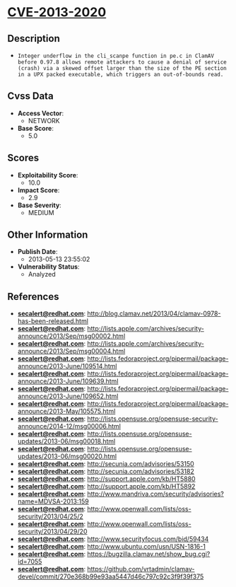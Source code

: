 
# [CVE-2013-2020](http://blog.clamav.net/2013/04/clamav-0978-has-been-released.html)

## Description

- `Integer underflow in the cli_scanpe function in pe.c in ClamAV before 0.97.8 allows remote attackers to cause a denial of service (crash) via a skewed offset larger than the size of the PE section in a UPX packed executable, which triggers an out-of-bounds read.`

## Cvss Data

- **Access Vector**:
  - NETWORK
- **Base Score**:
  - 5.0

## Scores

- **Exploitability Score**:
  - 10.0
- **Impact Score**:
  - 2.9
- **Base Severity**:
  - MEDIUM

## Other Information

- **Publish Date**:
  - 2013-05-13 23:55:02
- **Vulnerability Status**:
  - Analyzed

## References

- **secalert@redhat.com**: http://blog.clamav.net/2013/04/clamav-0978-has-been-released.html
- **secalert@redhat.com**: http://lists.apple.com/archives/security-announce/2013/Sep/msg00002.html
- **secalert@redhat.com**: http://lists.apple.com/archives/security-announce/2013/Sep/msg00004.html
- **secalert@redhat.com**: http://lists.fedoraproject.org/pipermail/package-announce/2013-June/109514.html
- **secalert@redhat.com**: http://lists.fedoraproject.org/pipermail/package-announce/2013-June/109639.html
- **secalert@redhat.com**: http://lists.fedoraproject.org/pipermail/package-announce/2013-June/109652.html
- **secalert@redhat.com**: http://lists.fedoraproject.org/pipermail/package-announce/2013-May/105575.html
- **secalert@redhat.com**: http://lists.opensuse.org/opensuse-security-announce/2014-12/msg00006.html
- **secalert@redhat.com**: http://lists.opensuse.org/opensuse-updates/2013-06/msg00018.html
- **secalert@redhat.com**: http://lists.opensuse.org/opensuse-updates/2013-06/msg00020.html
- **secalert@redhat.com**: http://secunia.com/advisories/53150
- **secalert@redhat.com**: http://secunia.com/advisories/53182
- **secalert@redhat.com**: http://support.apple.com/kb/HT5880
- **secalert@redhat.com**: http://support.apple.com/kb/HT5892
- **secalert@redhat.com**: http://www.mandriva.com/security/advisories?name=MDVSA-2013:159
- **secalert@redhat.com**: http://www.openwall.com/lists/oss-security/2013/04/25/2
- **secalert@redhat.com**: http://www.openwall.com/lists/oss-security/2013/04/29/20
- **secalert@redhat.com**: http://www.securityfocus.com/bid/59434
- **secalert@redhat.com**: http://www.ubuntu.com/usn/USN-1816-1
- **secalert@redhat.com**: https://bugzilla.clamav.net/show_bug.cgi?id=7055
- **secalert@redhat.com**: https://github.com/vrtadmin/clamav-devel/commit/270e368b99e93aa5447d46c797c92c3f9f39f375
